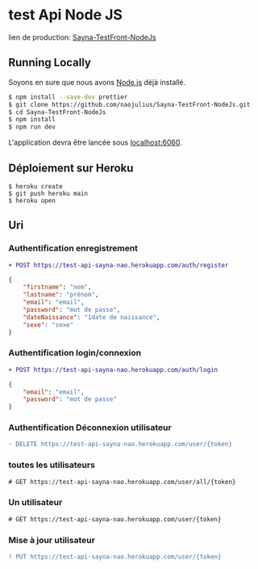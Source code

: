 # test Api Node JS

lien de production: [Sayna-TestFront-NodeJs](https://test-api-sayna-nao.herokuapp.com/)

## Running Locally

Soyons en sure que nous avons [Node.js](http://nodejs.org/) déjà installé.

```sh
$ npm install --save-dev prettier
$ git clone https://github.com/naojulius/Sayna-TestFront-NodeJs.git
$ cd Sayna-TestFront-NodeJs
$ npm install
$ npm run dev
```

L'application devra être lancée sous [localhost:6060](http://localhost:6060/).

## Déploiement sur Heroku

```
$ heroku create
$ git push heroku main
$ heroku open
```

## Uri
### Authentification enregistrement
```diff
+ POST https://test-api-sayna-nao.herokuapp.com/auth/register
```
```json
{
    "firstname": "nom",
    "lastname": "prénom",
    "email": "email",
    "password": "mot de passe",
    "dateNaissance": "1date de naissance",
    "sexe": "sexe"
}
```

### Authentification login/connexion
```diff
+ POST https://test-api-sayna-nao.herokuapp.com/auth/login
```
```json
{
    "email": "email",
    "password": "mot de passe"
}
```
### Authentification Déconnexion utilisateur
```diff
- DELETE https://test-api-sayna-nao.herokuapp.com/user/{token}
```
### toutes les utilisateurs
```diff
# GET https://test-api-sayna-nao.herokuapp.com/user/all/{token}
```

### Un utilisateur
```diff
# GET https://test-api-sayna-nao.herokuapp.com/user/{token}
```
### Mise à jour utilisateur
```diff
! PUT https://test-api-sayna-nao.herokuapp.com/user/{token}
```




